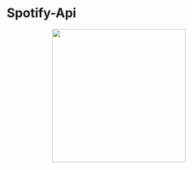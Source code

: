 # Spotify-Api
<div id ="header" align = "center">
  <img src ="https://media.giphy.com/media/l0He4fJxPCbfqv7Xi/giphy.gif" width ="300"/>
